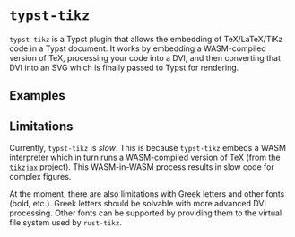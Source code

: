 # `typst-tikz`

`typst-tikz` is a Typst plugin that allows the embedding of TeX/LaTeX/TiKz code in a Typst document. It
works by embedding a WASM-compiled version of TeX, processing your code into a DVI, and then converting that DVI
into an SVG which is finally passed to Typst for rendering.

## Examples

## Limitations

Currently, `typst-tikz` is _slow_. This is because `typst-tikz` embeds a WASM interpreter which in turn runs a WASM-compiled
version of TeX (from the [`tikzjax`](https://tikzjax.com/) project). This WASM-in-WASM process results in slow code for
complex figures.

At the moment, there are also limitations with Greek letters and other fonts (bold, etc.). Greek letters should be solvable with
more advanced DVI processing. Other fonts can be supported by providing them to the virtual file system used by `rust-tikz`.
